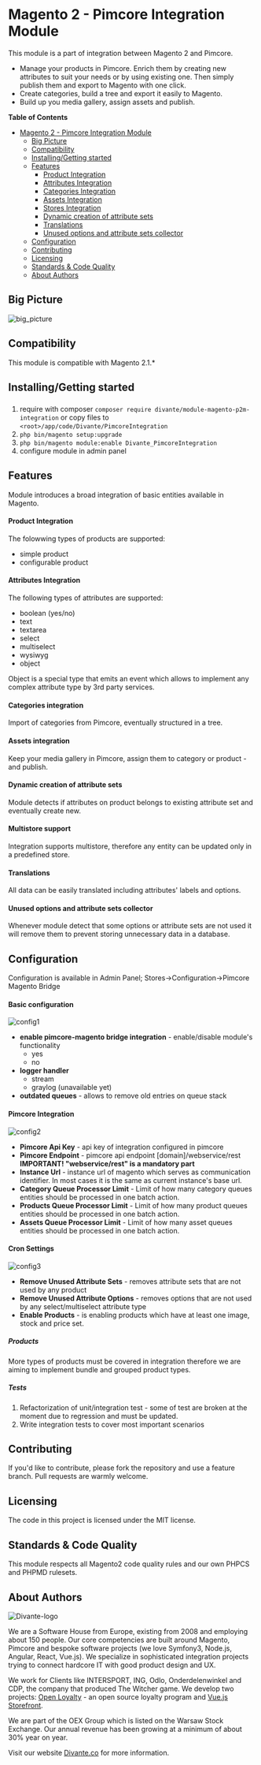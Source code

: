 # Magento 2 - Pimcore Integration Module
This module is a part of integration between Magento 2 and Pimcore. 

* Manage your products in Pimcore. Enrich them by creating new attributes to suit your needs or by using existing one. Then simply publish them and export to Magento with one click.
* Create categories, build a tree and export it easily to Magento.
* Build up you media gallery, assign assets and publish.


**Table of Contents**

- [Magento 2 - Pimcore Integration Module](#)
    - [Big Picture](#big-picture)
	- [Compatibility](#compatibility)
	- [Installing/Getting started](#installation)
	- [Features](#features)
		- [Product Integration](#f1)
		- [Attributes Integration](#f2)
		- [Categories Integration](#f3)
		- [Assets Integration](#f4)
		- [Stores Integration](#f5)
		- [Dynamic creation of attribute sets](#f6)
		- [Translations](#7)
		- [Unused options and attribute sets collector](#8)
	- [Configuration](#configuration)
	- [Contributing](#contributing)
	- [Licensing](#licensing)
	- [Standards & Code Quality](#qa)
	- [About Authors](#authors)
	

## <a name="big-picture"></a>Big Picture
![big_picture](README/integration_diagram.jpg)

## <a name="compatibility"></a>Compatibility

This module is compatible with Magento 2.1.*

## <a name="installation"></a>Installing/Getting started
###
1. require with composer `composer require divante/module-magento-p2m-integration` or copy files to `<root>/app/code/Divante/PimcoreIntegration`
2. `php bin/magento setup:upgrade`
3. `php bin/magento module:enable Divante_PimcoreIntegration`
4. configure module in admin panel

## <a name="features"></a>Features
Module introduces a broad integration of basic entities available in Magento.

#### <a name="f1"></a>Product Integration
The folowwing types of products are supported:

* simple product
* configurable product

#### <a name="f2"></a>Attributes Integration
The following types of attributes are supported:

* boolean (yes/no)
* text
* textarea
* select
* multiselect
* wysiwyg
* object

Object is a special type that emits an event which allows to implement any complex attribute type by 3rd party services.

#### <a name="f3"></a>Categories integration
Import of categories from Pimcore, eventually structured in a tree.

#### <a name="f4"></a>Assets integration
Keep your media gallery in Pimcore, assign them to category or product - and publish.

#### <a name="f5"></a>Dynamic creation of attribute sets
Module detects if attributes on product belongs to existing attribute set and eventually create new.

#### <a name="f6"></a>Multistore support
Integration supports multistore, therefore any entity can be updated only in a predefined store.

#### <a name="f7"></a>Translations
All data can be easily translated including attributes' labels and options.

#### <a name="f8"></a>Unused options and attribute sets collector
Whenever module detect that some options or attribute sets are not used it will remove them to prevent storing unnecessary data in a database.

## <a name="configuration"></a>Configuration
Configuration is available in Admin Panel; Stores->Configuration->Pimcore Magento Bridge

#### Basic configuration
![config1](README/config_1.png)

* **enable pimcore-magento bridge integration** - enable/disable module's functionality
    * yes
    * no
* **logger handler**
    * stream
    * graylog (unavailable yet)
* **outdated queues** - allows to remove old entries on queue stack

#### Pimcore Integration
![config2](README/config_2.png)

* **Pimcore Api Key** - api key of integration configured in pimcore
* **Pimcore Endpoint** - pimcore api endpoint [domain]/webservice/rest
**IMPORTANT! "webservice/rest" is a mandatory part**
* **Instance Url** - instance url of magento which serves as communication identifier. In most cases it is the same as current instance's base url.
* **Category Queue Processor Limit** - Limit of how many category queues entities should be processed in one batch action.
* **Products Queue Processor Limit** - Limit of how many product queues entities should be processed in one batch action.
* **Assets Queue Processor Limit** - Limit of how many asset queues entities should be processed in one batch action.

#### Cron Settings
![config3](README/config_3.png)

* **Remove Unused Attribute Sets** - removes attribute sets that are not used by any product
* **Remove Unused Attribute Options** - removes options that are not used by any select/multiselect attribute type
* **Enable Products** - is enabling products which have at least one image, stock and price set.

##### Products
More types of products must be covered in integration therefore we are aiming to implement bundle and grouped product types.

##### Tests
1. Refactorization of unit/integration test - some of test are broken at the moment due to regression and must be updated.
2. Write integration tests to cover most important scenarios


## <a name="contributing"></a>Contributing

If you'd like to contribute, please fork the repository and use a feature branch. Pull requests are warmly welcome.

## <a name="licensing"></a>Licensing
The code in this project is licensed under the MIT license.

## <a name="qa"></a>Standards & Code Quality
This module respects all Magento2 code quality rules and our own PHPCS and PHPMD rulesets.

## <a name="authors"></a>About Authors


![Divante-logo](http://divante.co/logo-HG.png "Divante")

We are a Software House from Europe, existing from 2008 and employing about 150 people. Our core competencies are built around Magento, Pimcore and bespoke software projects (we love Symfony3, Node.js, Angular, React, Vue.js). We specialize in sophisticated integration projects trying to connect hardcore IT with good product design and UX.

We work for Clients like INTERSPORT, ING, Odlo, Onderdelenwinkel and CDP, the company that produced The Witcher game. We develop two projects: [Open Loyalty](http://www.openloyalty.io/ "Open Loyalty") - an open source loyalty program and [Vue.js Storefront](https://github.com/DivanteLtd/vue-storefront "Vue.js Storefront").

We are part of the OEX Group which is listed on the Warsaw Stock Exchange. Our annual revenue has been growing at a minimum of about 30% year on year.

Visit our website [Divante.co](https://divante.co/ "Divante.co") for more information.
